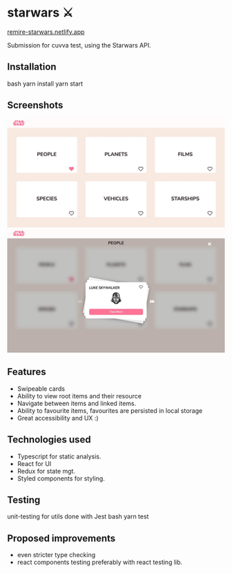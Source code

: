 # starwars ⚔️

[remire-starwars.netlify.app](remire-starwars.netlify.app/)

Submission for cuvva test, using the Starwars API.

## Installation

bash
yarn install
yarn start

## Screenshots

![](./src/assets/screenshots/screenshot1.jpeg)
![](./src/assets/screenshots/screenshot2.jpeg)

## Features

- Swipeable cards
- Ability to view root items and their resource
- Navigate between items and linked items.
- Ability to favourite items, favourites are persisted in local storage
- Great accessibility and UX :)

## Technologies used

- Typescript for static analysis.
- React for UI
- Redux for state mgt.
- Styled components for styling.

## Testing

unit-testing for utils done with Jest
bash
yarn test

## Proposed improvements

- even stricter type checking
- react components testing preferably with react testing lib.
